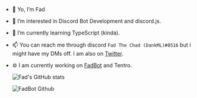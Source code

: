- 👋 Yo, I’m Fad
- 👀 I’m interested in Discord Bot Development and discord.js.
- 🌱 I’m currently learning TypeScript (kinda).
- 📫 You can reach me through discord `Fad The Chad (DankML)#8516` but i might have my DMs off. I am also on [Twitter](https://twitter.com/DankML_Pk).
- ⚙️ I am currently working on [FadBot](https://github.com/FadTheChad/FadBot) and Tentro.

  ![Fad's GitHub stats](https://github-readme-stats.vercel.app/api?username=FadTheChad&show_icons=true&theme=dark)

  ![FadBot Github](https://github-readme-stats.vercel.app/api/pin/?username=FadTheChad&repo=FadBot&theme=dark)
<!---
FadTheChad/FadTheChad is a ✨ special ✨ repository because its `README.md` (this file) appears on your GitHub profile.
You can click the Preview link to take a look at your changes.
--->
